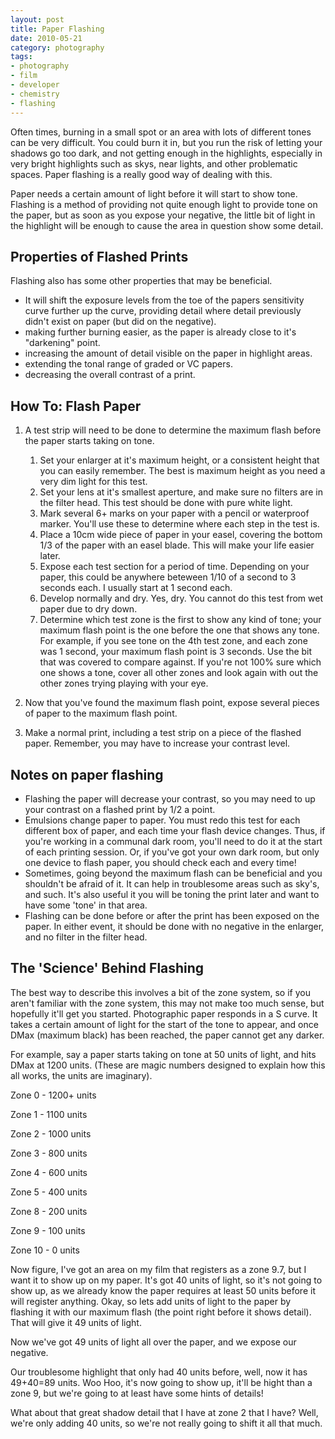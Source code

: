 ```yaml
---
layout: post
title: Paper Flashing
date: 2010-05-21
category: photography
tags:
- photography
- film
- developer
- chemistry
- flashing
---
```


Often times, burning in a small spot or an area with lots of different tones can be very difficult. You could burn it in, but you run the risk of letting your shadows go too dark, and not getting enough in the highlights, especially in very bright highlights such as skys, near lights, and other problematic spaces. Paper flashing is a really good way of dealing with this.

Paper needs a certain amount of light before it will start to show tone. Flashing is a method of providing not quite enough light to provide tone on the paper, but as soon as you expose your negative, the little bit of light in the highlight will be enough to cause the area in question show some detail.

## Properties of Flashed Prints

Flashing also has some other properties that may be beneficial.

*   It will shift the exposure levels from the toe of the papers sensitivity curve further up the curve, providing detail where detail previously didn't exist on paper (but did on the negative).
*   making further burning easier, as the paper is already close to it's "darkening" point.
*   increasing the amount of detail visible on the paper in highlight areas.
*   extending the tonal range of graded or VC papers.
*   decreasing the overall contrast of a print.

## How To: Flash Paper

1.  A test strip will need to be done to determine the maximum flash before the paper starts taking on tone.

    1.  Set your enlarger at it's maximum height, or a consistent height that you can easily remember. The best is maximum height as you need a very dim light for this test.
    2.  Set your lens at it's smallest aperture, and make sure no filters are in the filter head. This test should be done with pure white light.
    3.  Mark several 6+ marks on your paper with a pencil or waterproof marker. You'll use these to determine where each step in the test is.
    4.  Place a 10cm wide piece of paper in your easel, covering the bottom 1/3 of the paper with an easel blade. This will make your life easier later.
    5.  Expose each test section for a period of time. Depending on your paper, this could be anywhere beteween 1/10 of a second to 3 seconds each. I usually start at 1 second each.
    6.  Develop normally and dry. Yes, dry. You cannot do this test from wet paper due to dry down.
    7.  Determine which test zone is the first to show any kind of tone; your maximum flash point is the one before the one that shows any tone. For example, if you see tone on the 4th test zone, and each zone was 1 second, your maximum flash point is 3 seconds. Use the bit that was covered to compare against. If you're not 100% sure which one shows a tone, cover all other zones and look again with out the other zones trying playing with your eye.

2.  Now that you've found the maximum flash point, expose several pieces of paper to the maximum flash point.
3.  Make a normal print, including a test strip on a piece of the flashed paper. Remember, you may have to increase your contrast level.

## Notes on paper flashing

*   Flashing the paper will decrease your contrast, so you may need to up your contrast on a flashed print by 1/2 a point.
*   Emulsions change paper to paper. You must redo this test for each different box of paper, and each time your flash device changes. Thus, if you're working in a communal dark room, you'll need to do it at the start of each printing session.  Or, if you've got your own dark room, but only one device to flash paper, you should check each and every time!
*   Sometimes, going beyond the maximum flash can be beneficial and you shouldn't be afraid of it. It can help in troublesome areas such as sky's, and such. It's also useful it you will be toning the print later and want to have some 'tone' in that area.
*   Flashing can be done before or after the print has been exposed on the paper. In either event, it should be done with no negative in the enlarger, and no filter in the filter head.

## The 'Science' Behind Flashing

The best way to describe this involves a bit of the zone system, so if you aren't familiar with the zone system, this may not make too much sense, but hopefully it'll get you started. Photographic paper responds in a S curve. It takes a certain amount of light for the start of the tone to appear, and once DMax (maximum black) has been reached, the paper cannot get any darker.

For example, say a paper starts taking on tone at 50 units of light, and hits DMax at 1200 units. (These are magic numbers designed to explain how this all works, the units are imaginary).

Zone 0 - 1200+ units

Zone 1 - 1100 units

Zone 2 - 1000 units

Zone 3 - 800 units

Zone 4 - 600 units

Zone 5 - 400 units

Zone 8 - 200 units

Zone 9 - 100 units

Zone 10 - 0 units

Now figure, I've got an area on my film that registers as a zone 9.7, but I want it to show up on my paper. It's got 40 units of light, so it's not going to show up, as we already know the paper requires at least 50 units before it will register anything. Okay, so lets add units of light to the paper by flashing it with our maximum flash (the point right before it shows detail). That will give it 49 units of light.

Now we've got 49 units of light all over the paper, and we expose our negative.

Our troublesome highlight that only had 40 units before, well, now it has 49+40=89 units. Woo Hoo, it's now going to show up, it'll be hight than a zone 9, but we're going to at least have some hints of details!

What about that great shadow detail that I have at zone 2 that I have? Well, we're only adding 40 units, so we're not really going to shift it all that much.
